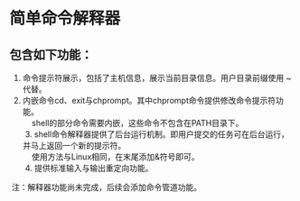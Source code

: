 # 简单命令解释器

## 包含如下功能：

  1. 命令提示符展示，包括了主机信息，展示当前目录信息。用户目录前缀使用 ~ 代替。   
  2. 内嵌命令cd、exit与chprompt。其中chprompt命令提供修改命令提示符功能。   
     shell的部分命令需要内嵌，这些命令不包含在PATH目录下。   
  3. shell命令解释器提供了后台运行机制。即用户提交的任务可在后台运行，并马上返回一个新的提示符。   
     使用方法与Linux相同，在末尾添加&符号即可。   
  4. 提供标准输入与输出重定向功能。   
 
  注：解释器功能尚未完成，后续会添加命令管道功能。

